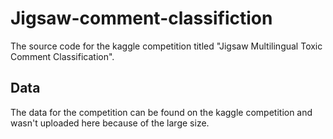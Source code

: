 # Jigsaw-comment-classifiction
The source code for the kaggle competition titled "Jigsaw Multilingual Toxic Comment Classification".

## Data 
The data for the competition can be found on the kaggle competition and wasn't uploaded here because of the large size.
